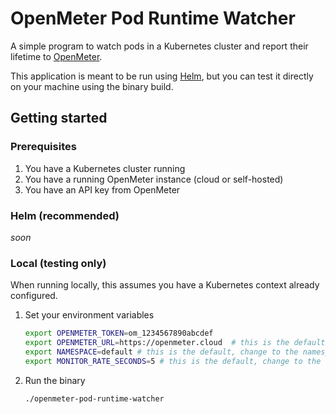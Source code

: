 # OpenMeter Pod Runtime Watcher

A simple program to watch pods in a Kubernetes cluster and report their lifetime to [OpenMeter](https://openmeter.io/).

This application is meant to be run using [Helm](https://helm.sh/), but you can test it directly on your machine using the binary build.

## Getting started

### Prerequisites

1. You have a Kubernetes cluster running
2. You have a running OpenMeter instance (cloud or self-hosted)
3. You have an API key from OpenMeter

### Helm (recommended)

_soon_

### Local (testing only)

When running locally, this assumes you have a Kubernetes context already configured.

1. Set your environment variables
    
    ```bash
    export OPENMETER_TOKEN=om_1234567890abcdef
    export OPENMETER_URL=https://openmeter.cloud  # this is the default and you only need to set when self-hosting
    export NAMESPACE=default # this is the default, change to the namespace you want to watch
    export MONITOR_RATE_SECONDS=5 # this is the default, change to the rate you want to monitor pods (i.e. how often should we check for alive pods)
    ```

2. Run the binary

    ```bash
    ./openmeter-pod-runtime-watcher
    ```
